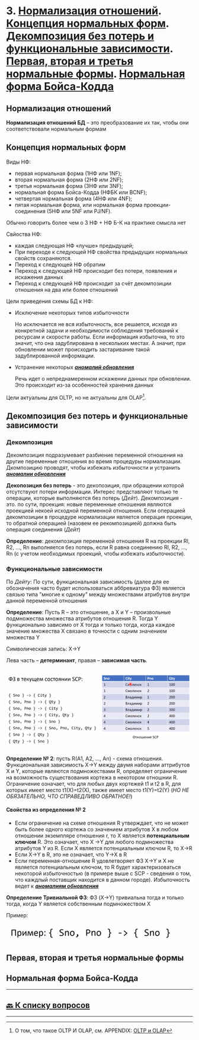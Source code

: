 # 3. [Нормализация отношений](#нормализация-отношений). [Концепция нормальных форм](#концепция-нормальных-форм). [Декомпозиция без потерь и функциональные зависимости](#декомпозиция-без-потерь-и-функциональные-зависимости). [Первая, вторая и третья нормальные формы](#первая-вторая-и-третья-нормальные-формы). [Нормальная форма Бойса-Кодда](#нормальная-форма-бойса-кодда)

## Нормализация отношений

**Нормализация отношений БД** – это преобразование их так, чтобы они соответствовали нормальным формам

## Концепция нормальных форм

Виды НФ:

- первая нормальная форма (1НФ или 1NF);
- вторая нормальная форма (2НФ или 2NF);
- третья нормальная форма (3НФ или 3NF);
- нормальная форма Бойса-Кодда (НФБК или BCNF);
- четвертая нормальная форма (4НФ или 4NF);
- пятая нормальная форма, или нормальная форма проекции-соединения (5НФ или 5NF или PJ/NF).

Обычно говорить более чем о 3 НФ + НФ Б-К на практике смысла нет

Свйоства НФ:

- каждая следующая НФ «лучше» предыдущей;
- При переходе к следующей НФ свойства предыдущих нормальных свойств сохраняются.
- Переход к следующей НФ обратим
- Переход к следующей НФ происходит без потери, появления  и искажения данных
- Переход к следующей НФ происходит за счёт декомпозиции отношения на два или более отношений

Цели приведения схемы БД к НФ:

- Исключение некоторых типов избыточности

  Но исключается не вся избыточность, все решается, исходя из конкретной задачи и необходимости соблюдения требований к ресурсам и скорости работы. Если информация избыточна, то это значит, что она задублирована в нескольких местах. А значит, при обновлении может происходить застаривание такой задублированной информации.

- Устранение некоторых [***аномалий обновления***](APPENDIX.md#аномалии-обновления)

  Речь идет о непреднамеренном искажении данных при обновлении. Это происходит из-за особенностей хранения данных

Цели актуальны для OLTP, но не актуальны для OLAP[^1].

## Декомпозиция без потерь и функциональные зависимости

### Декомпозиция

Декомпозиция подразумевает разбиение переменной отношения на другие переменные отношения во время процедуры нормализации. Дкомпозицию проводят, чтобы избежать избыточности и устранить [***аномалии обновления***](APPENDIX.md#аномалии-обновления)

**Декопозиция без потерь** - это декопозиция, при обращении которой отсутствуют потери информации. Интерес представляют только те операции, которые выполняются без потерь (*Дейт*). Декомпозиция - это. по сути, проекция: новые переменные отношения являются проекцией некоей исходной переменной отношения. Если операцией декомпозиции в процедуре нормализации является операция проекции, то обратной операцией (назовем ее рекомпозицией) должна быть операция соединения (*Дейт*)

**Определение**: декомпозиция переменной отношения R на проекции Rl, R2, ..., Rn выполняется без потерь, если R равна соединению Rl, R2, ..., Rn (с учетом необходимых проекций, чтобы избежать избыточности).

### Функциональные зависимости

По *Дейту*: По сути, функциональная зависимость (далее для ее обозначения часто будет использоваться аббревиатура ФЗ) является связью типа "многие к одному" между множествами атрибутов внутри данной переменной отношения

**Определение**: Пусть R – это отношение, а X и Y – произвольные подмножества множества атрибутов отношения R. Тогда Y функционально зависимо от X тогда и только тогда, когда каждое значение множества X связано в точности с одним значением множества Y

Символическая запись: X→Y

Лева часть – **детерминант**, правая – **зависимая часть**.

![Пример ФЗ](pics/003_001.png)

**Определение № 2**: пусть R(A1, A2, ..., An) - схема отношения. Функциональная зависимость X→Y между двумя наборами аттрибутов X и Y, которые являются подмножествами R, определяет ограничение на возможность существования кортежа в некотором отношнии R. Ограничение означает, что для любых двух кортежей t1 и t2 в R, для которых имеет место t1(X)=t2(X), также имеет место t1(Y)=t2(Y) (*НО НЕ ОБЯЗАТЕЛЬНО, ЧТО СПРАВЕДЛИВО ОБРАТНОЕ!*)

#### **Свойства из определения № 2**

- Если ограничение на схеме отношения R утверждает, что не может быть более одного кортежа со значением атрибутов X в любом отношении экземпляре отношения r, то X является **потенциальным ключом** R. Это означает, что X →Y для любого подмножества атрибутов Y из R. Если X является потенциальным ключом R, то X→R
 - Если X→Y в R, это не означает, что Y→X в R
 - Если переменная-отношение R удовлетворяет ФЗ X→Y и X не является потенциальным ключом, то R будет характеризоваться некоторой избыточностью (в примере выше с SCP - сведения о том, что каждлый поставщик находится в данном городе). Избыточность ведет к [***аномалиям обновления***](APPENDIX.md#аномалии-обновления)

 **Определение Тривиальной ФЗ**: ФЗ (X→Y) тривиальна тогда и только тогда, когда Y является собственным подмножеством X

Пример:

![Тривиальная ФЗ](pics/003_002.png)

## Первая, вторая и третья нормальные формы

## Нормальная форма Бойса-Кодда

---

## [:back: **К списку вопросов**](../README.md)

---

[^1]: О том, что такое OLTP И OLAP, см. APPENDIX: [OLTP и OLAP](APPENDIX.md#oltp-и-olap)
